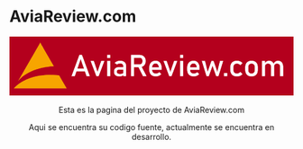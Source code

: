 # AviaReview.com

<div align="center"><img src="./img/logo/base_logo.png"></div>

<div align="center">
  <p>Esta es la pagina del proyecto de AviaReview.com</p>
  <p>Aqui se encuentra su codigo fuente, actualmente se encuentra en desarrollo.</p>
</div>

